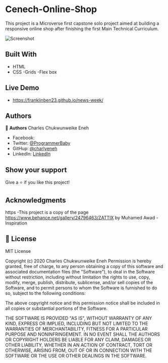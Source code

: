 # Cenech-Online-Shop
This project is a Microverse first capstone solo project aimed at building a responsive online shop after finishing the first Main Technical Curriculum.

![Screenshot](https://user-images.githubusercontent.com/68623189/102411485-61b20d80-3fc8-11eb-921d-a78e6116e798.png)

## Built With

- HTML
- CSS
  -Grids
  -Flex box

## Live Demo

- https://franklinben23.github.io/news-week/

## Authors

👤 **Authors**
Charles Chukwunweike Eneh

- Facebook:[]()
- Twitter: [@ProgrammerBaby](https://twitter.com/ProgrammerBaby?s=09)
- GitHup: [@charlyeneh](https://github.com/charlyeneh)
- LinkedIn: [LinkedIn](https://www.linkedin.com/in/charles-chukwunweike-eneh-5345a2147)

## Show your support

Give a ⭐️ if you like this project!

## Acknowledgments
https
-This project is a copy of the page https://www.behance.net/gallery/24796463/ZATTIX by Muhamed Awad
-Inspiration


## 📝 License

MIT License

Copyright (c) 2020 Charles Chukwunweike Eneh
Permission is hereby granted, free of charge, to any person obtaining a copy
of this software and associated documentation files (the "Software"), to deal
in the Software without restriction, including without limitation the rights
to use, copy, modify, merge, publish, distribute, sublicense, and/or sell
copies of the Software, and to permit persons to whom the Software is
furnished to do so, subject to the following conditions:

The above copyright notice and this permission notice shall be included in all
copies or substantial portions of the Software.

THE SOFTWARE IS PROVIDED "AS IS", WITHOUT WARRANTY OF ANY KIND, EXPRESS OR
IMPLIED, INCLUDING BUT NOT LIMITED TO THE WARRANTIES OF MERCHANTABILITY,
FITNESS FOR A PARTICULAR PURPOSE AND NONINFRINGEMENT. IN NO EVENT SHALL THE
AUTHORS OR COPYRIGHT HOLDERS BE LIABLE FOR ANY CLAIM, DAMAGES OR OTHER
LIABILITY, WHETHER IN AN ACTION OF CONTRACT, TORT OR OTHERWISE, ARISING FROM,
OUT OF OR IN CONNECTION WITH THE SOFTWARE OR THE USE OR OTHER DEALINGS IN THE
SOFTWARE.
